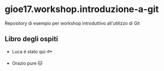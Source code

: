 # gioe17.workshop.introduzione-a-git
Repository di esempio per workshop introduttivo all'utilizzo di Git

## Libro degli ospiti

- Luca è stato qui :fish:

- Orazio pure :cat:
